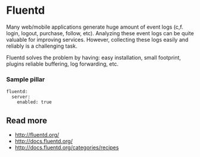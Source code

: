 
# Fluentd

Many web/mobile applications generate huge amount of event logs (c,f. login, logout, purchase, follow, etc). Analyzing these event logs can be quite valuable for improving services. However, collecting these logs easily and reliably is a challenging task.

Fluentd solves the problem by having: easy installation, small footprint, plugins reliable buffering, log forwarding, etc.

### Sample pillar

    fluentd:
      server:
        enabled: true

## Read more

* http://fluentd.org/
* http://docs.fluentd.org/
* http://docs.fluentd.org/categories/recipes